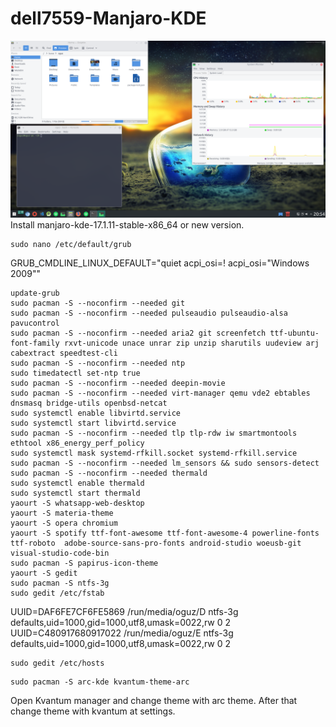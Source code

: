 # dell7559-Manjaro-KDE
![Screen](https://github.com/oguzkaganeren/dell7559-Manjaro-KDE/blob/master/Screenshot_20180907_205429.png)
Install manjaro-kde-17.1.11-stable-x86_64 or new version.
```
sudo nano /etc/default/grub 
```
GRUB_CMDLINE_LINUX_DEFAULT="quiet acpi_osi=! acpi_osi=\"Windows 2009\""
```
update-grub
sudo pacman -S --noconfirm --needed git
sudo pacman -S --noconfirm --needed pulseaudio pulseaudio-alsa pavucontrol
sudo pacman -S --noconfirm --needed aria2 git screenfetch ttf-ubuntu-font-family rxvt-unicode unace unrar zip unzip sharutils uudeview arj cabextract speedtest-cli
sudo pacman -S --noconfirm --needed ntp
sudo timedatectl set-ntp true
sudo pacman -S --noconfirm --needed deepin-movie
sudo pacman -S --noconfirm --needed virt-manager qemu vde2 ebtables dnsmasq bridge-utils openbsd-netcat
sudo systemctl enable libvirtd.service
sudo systemctl start libvirtd.service
sudo pacman -S --noconfirm --needed tlp tlp-rdw iw smartmontools ethtool x86_energy_perf_policy
sudo systemctl mask systemd-rfkill.socket systemd-rfkill.service
sudo pacman -S --noconfirm --needed lm_sensors && sudo sensors-detect
sudo pacman -S --noconfirm --needed thermald
sudo systemctl enable thermald
sudo systemctl start thermald
yaourt -S whatsapp-web-desktop
yaourt -S materia-theme
yaourt -S opera chromium
yaourt -S spotify ttf-font-awesome ttf-font-awesome-4 powerline-fonts ttf-roboto  adobe-source-sans-pro-fonts android-studio woeusb-git visual-studio-code-bin
sudo pacman -S papirus-icon-theme
yaourt -S gedit
sudo pacman -S ntfs-3g
sudo gedit /etc/fstab 
```
UUID=DAF6FE7CF6FE5869 /run/media/oguz/D ntfs-3g defaults,uid=1000,gid=1000,utf8,umask=0022,rw  0 2
UUID=C480917680917022 /run/media/oguz/E ntfs-3g defaults,uid=1000,gid=1000,utf8,umask=0022,rw  0 2
```
sudo gedit /etc/hosts
```
```
sudo pacman -S arc-kde kvantum-theme-arc
```
Open Kvantum manager and change theme with arc theme. After that change theme with kvantum at settings.

